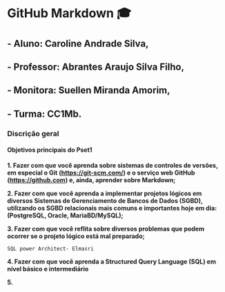 # GitHub Markdown 🎓 

## - Aluno: Caroline Andrade Silva,
## - Professor: Abrantes Araujo Silva Filho,
## - Monitora: Suellen Miranda Amorim,
## - Turma: CC1Mb.

### Discrição geral
#### Objetivos principais do Pset1

**1. Fazer com que você aprenda sobre sistemas de controles de versões, em especial o Git (https://git-scm.com/) e o serviço web GitHub (https://github.com) e, ainda, aprender sobre Markdown;**
<!-- serve para ocutar conteúdos -->

**2. Fazer com que você aprenda a implementar projetos lógicos em diversos Sistemas de Gerenciamento de Bancos de Dados (SGBD), utilizando os SGBD relacionais mais comuns e importantes hoje em dia: (PostgreSQL, Oracle, MariaBD/MySQL);**


**3. Fazer com que você reflita sobre diversos problemas que podem ocorrer se o projeto lógico está mal preparado;**

    SQL power Architect- Elmasri

**4. Fazer com que você aprenda a Structured Query Language (SQL) em nível básico e intermediário**

**5.**
